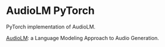 # AudioLM PyTorch

PyTorch implementation of AudioLM.

[AudioLM](https://arxiv.org/abs/2209.03143): a Language Modeling Approach to Audio Generation.
